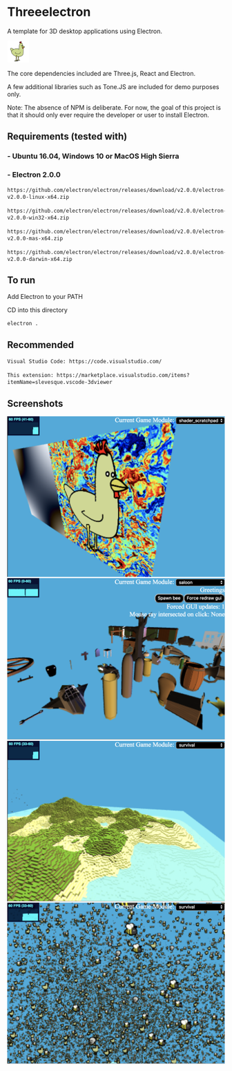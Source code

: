 # Threeelectron

A template for 3D desktop applications using Electron. 

<!-- ![Chicken image](https://github.com/ThreeelectronInc/threeelectron/blob/master/src/assets/chicken.png) -->

<img src="./src/assets/chicken.png" width="50">

The core dependencies included are Three.js, React and Electron.  

A few additional libraries such as Tone.JS are included for demo purposes only.  

Note: The absence of NPM is deliberate.  For now, the goal of this project is that it should only ever require the developer or user to install Electron.

## Requirements (tested with)

### - Ubuntu 16.04, Windows 10 or MacOS High Sierra

### - Electron 2.0.0
    https://github.com/electron/electron/releases/download/v2.0.0/electron-v2.0.0-linux-x64.zip

    https://github.com/electron/electron/releases/download/v2.0.0/electron-v2.0.0-win32-x64.zip
    
    https://github.com/electron/electron/releases/download/v2.0.0/electron-v2.0.0-mas-x64.zip

    https://github.com/electron/electron/releases/download/v2.0.0/electron-v2.0.0-darwin-x64.zip


## To run

Add Electron to your PATH

CD into this directory

    electron .


## Recommended

    Visual Studio Code: https://code.visualstudio.com/

    This extension: https://marketplace.visualstudio.com/items?itemName=slevesque.vscode-3dviewer

<!-- 
![Chicken Shader](https://github.com/ThreeelectronInc/threeelectron/blob/master/chicken.png)

![Saloon Assets](https://github.com/ThreeelectronInc/threeelectron/blob/master/saloon.png)

![Voxel Island](https://github.com/ThreeelectronInc/threeelectron/blob/master/island.png)

![Particle Swarm](https://github.com/ThreeelectronInc/threeelectron/blob/master/swarm.png) -->

## Screenshots

<img src="./screenshots/chicken.png" />
<img src="./screenshots/saloon.png" />
<img src="./screenshots/island.png" />
<img src="./screenshots/swarm.png" />